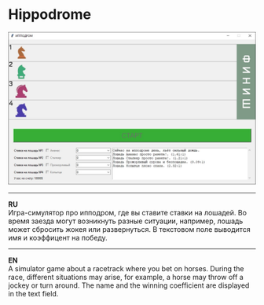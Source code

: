 # Hippodrome
![alt text](screenshots/scrn.jpg "Скриншот")<br>

<hr>

<b>RU</b><br>
Игра-симулятор про ипподром, где вы ставите ставки на лошадей. Во время заезда могут возникнуть разные ситуации, например, лошадь может сбросить жокея или развернуться. В текстовом поле выводится имя и коэффицент на победу.

<hr>

<b>EN</b><br>
A simulator game about a racetrack where you bet on horses. During the race, different situations may arise, for example, a horse may throw off a jockey or turn around. The name and the winning coefficient are displayed in the text field.
